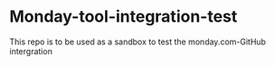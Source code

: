 # Monday-tool-integration-test
This repo is to be used as a sandbox to test the monday.com-GitHub intergration
